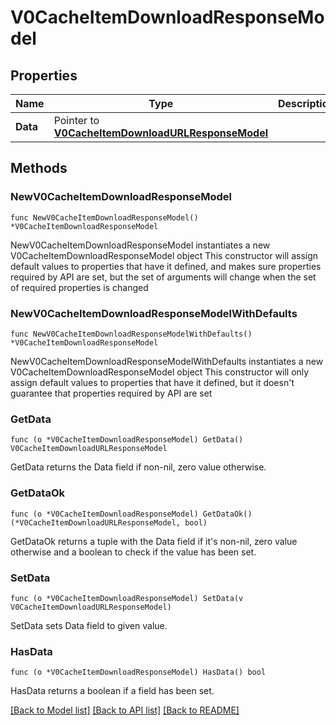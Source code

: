 # V0CacheItemDownloadResponseModel

## Properties

Name | Type | Description | Notes
------------ | ------------- | ------------- | -------------
**Data** | Pointer to [**V0CacheItemDownloadURLResponseModel**](V0CacheItemDownloadURLResponseModel.md) |  | [optional] 

## Methods

### NewV0CacheItemDownloadResponseModel

`func NewV0CacheItemDownloadResponseModel() *V0CacheItemDownloadResponseModel`

NewV0CacheItemDownloadResponseModel instantiates a new V0CacheItemDownloadResponseModel object
This constructor will assign default values to properties that have it defined,
and makes sure properties required by API are set, but the set of arguments
will change when the set of required properties is changed

### NewV0CacheItemDownloadResponseModelWithDefaults

`func NewV0CacheItemDownloadResponseModelWithDefaults() *V0CacheItemDownloadResponseModel`

NewV0CacheItemDownloadResponseModelWithDefaults instantiates a new V0CacheItemDownloadResponseModel object
This constructor will only assign default values to properties that have it defined,
but it doesn't guarantee that properties required by API are set

### GetData

`func (o *V0CacheItemDownloadResponseModel) GetData() V0CacheItemDownloadURLResponseModel`

GetData returns the Data field if non-nil, zero value otherwise.

### GetDataOk

`func (o *V0CacheItemDownloadResponseModel) GetDataOk() (*V0CacheItemDownloadURLResponseModel, bool)`

GetDataOk returns a tuple with the Data field if it's non-nil, zero value otherwise
and a boolean to check if the value has been set.

### SetData

`func (o *V0CacheItemDownloadResponseModel) SetData(v V0CacheItemDownloadURLResponseModel)`

SetData sets Data field to given value.

### HasData

`func (o *V0CacheItemDownloadResponseModel) HasData() bool`

HasData returns a boolean if a field has been set.


[[Back to Model list]](../README.md#documentation-for-models) [[Back to API list]](../README.md#documentation-for-api-endpoints) [[Back to README]](../README.md)



